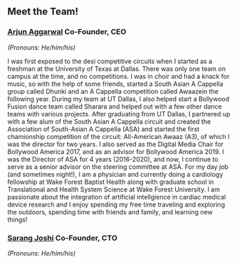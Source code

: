 ## Meet the Team!

### [**Arjun Aggarwal**](https://www.linkedin.com/in/arjun-aggarwal) Co-Founder, CEO
*(Pronouns: He/him/his)*

I was first exposed to the desi competitive circuits when I started as a freshman at the University of Texas at Dallas. There was only one team on campus at the time, and no competitions. I was in choir and had a knack for music, so with the help of some friends, started a South Asian A Cappella group called Dhunki and an A Cappella competition called Awaazein the following year. During my team at UT Dallas, I also helped start a Bollywood Fusion dance team called Sharara and helped out with a few other dance teams with various projects. After graduating from UT Dallas, I partnered up with a few alum of the South Asian A Cappella circuit and created the Association of South-Asian A Cappella (ASA) and started the first chamionship competition of the circuit: All-American Awaaz (A3), of which I was the director for two years. I also served as the Digital Media Chair for Bollywood America 2017, and as an advisor for Bollywood America 2019. I was the Director of ASA for 4 years (2016-2020), and now, I continue to serve as a senior advisor on the steering committee at ASA. For my day job (and sometimes night!), I am a physician and currently doing a cardiology fellowship at Wake Forest Baptist Health along with graduate school in Translational and Health System Science at Wake Forest University. I am passionate about the integration of artificial intellgience in cardiac medical device research and I enjoy spending my free time traveling and exploring the outdoors, spending time with friends and family, and learning new things!


### [**Sarang Joshi**](https://sarangjo.github.io) Co-Founder, CTO
*(Pronouns: He/him/his)*



